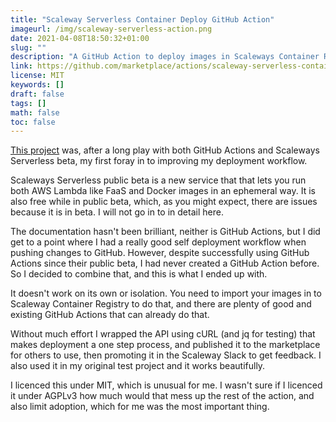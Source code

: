 ```yaml
---
title: "Scaleway Serverless Container Deploy GitHub Action"
imageurl: /img/scaleway-serverless-action.png
date: 2021-04-08T18:50:32+01:00
slug: ""
description: "A GitHub Action to deploy images in Scaleways Container Registry to Scaleways Serverless Container"
link: https://github.com/marketplace/actions/scaleway-serverless-container-deploy
license: MIT
keywords: []
draft: false
tags: []
math: false
toc: false
---
```


[This project](https://github.com/yamatt/scaleway-serverless-container-deploy-action) was, after a long play with both GitHub Actions and Scaleways Serverless beta, my first foray in to improving my deployment workflow.

Scaleways Serverless public beta is a new service that that lets you run both AWS Lambda like FaaS and Docker images in an ephemeral way. It is also free while in public beta, which, as you might expect, there are issues because it is in beta. I will not go in to in detail here.

The documentation hasn't been brilliant, neither is GitHub Actions, but I did get to a point where I had a really good self deployment workflow when pushing changes to GitHub. However, despite successfully using GitHub Actions since their public beta, I had never created a GitHub Action before. So I decided to combine that, and this is what I ended up with.

It doesn't work on its own or isolation. You need to import your images in to Scaleway Container Registry to do that, and there are plenty of good and existing GitHub Actions that can already do that.

Without much effort I wrapped the API using cURL (and jq for testing) that makes deployment a one step process, and published it to the marketplace for others to use, then promoting it in the Scaleway Slack to get feedback. I also used it in my original test project and it works beautifully.

I licenced this under MIT, which is unusual for me. I wasn't sure if I licenced it under AGPLv3 how much would that mess up the rest of the action, and also limit adoption, which for me was the most important thing.
